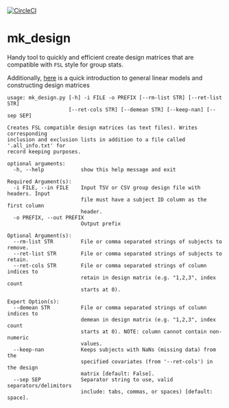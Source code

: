 [![CircleCI](https://circleci.com/gh/AdebayoBraimah/mk_design.svg?style=shield)](https://app.circleci.com/pipelines/github/AdebayoBraimah/mk_design)

# mk_design

Handy tool to quickly and efficient create design matrices that are compatible with `FSL` style for group stats.

Additionally, [here](https://genomicsclass.github.io/book/pages/expressing_design_formula.html) is a quick introduction to general linear models and constructing design matrices

```
usage: mk_design.py [-h] -i FILE -o PREFIX [--rm-list STR] [--ret-list STR]
                    [--ret-cols STR] [--demean STR] [--keep-nan] [--sep SEP]

Creates FSL compatible design matrices (as text files). Writes corresponding
inclusion and exclusion lists in addition to a file called '.all_info.txt' for
record keeping purposes.

optional arguments:
  -h, --help            show this help message and exit

Required Argument(s):
  -i FILE, --in FILE    Input TSV or CSV group design file with headers. Input
                        file must have a subject ID column as the first column
                        header.
  -o PREFIX, --out PREFIX
                        Output prefix

Optional Argument(s):
  --rm-list STR         File or comma separated strings of subjects to remove.
  --ret-list STR        File or comma separated strings of subjects to retain.
  --ret-cols STR        File or comma separated strings of column indices to
                        retain in design matrix (e.g. "1,2,3", index count
                        starts at 0).

Expert Option(s):
  --demean STR          File or comma separated strings of column indices to
                        demean in design matrix (e.g. "1,2,3", index count
                        starts at 0). NOTE: column cannot contain non-numeric
                        values.
  --keep-nan            Keeps subjects with NaNs (missing data) from the
                        specified covariates (from '--ret-cols') in the design
                        matrix [default: False].
  --sep SEP             Separator string to use, valid separators/delimitors
                        include: tabs, commas, or spaces) [default: space].
```
